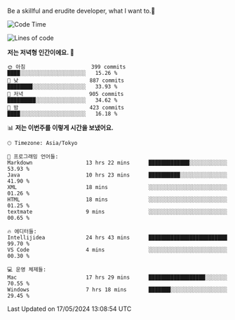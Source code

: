Be a skillful and erudite developer, what I want to.👶

<!--START_SECTION:waka-->
![Code Time](http://img.shields.io/badge/Code%20Time-811%20hrs%2039%20mins-blue)

![Lines of code](https://img.shields.io/badge/%EC%A0%80%EB%8A%94%20%EC%97%AC%ED%83%9C%EA%B9%8C%EC%A7%80%20-1.7%20million%20%EC%A4%84%EC%9D%98%20%EC%BD%94%EB%93%9C%EB%A5%BC%20%EC%9E%91%EC%84%B1%ED%96%88%EC%96%B4%EC%9A%94.-blue)

**저는 저녁형 인간이에요. 🦉** 

```text
🌞 아침                     399 commits         ████░░░░░░░░░░░░░░░░░░░░░   15.26 % 
🌆 낮　                     887 commits         ████████░░░░░░░░░░░░░░░░░   33.93 % 
🌃 저녁                     905 commits         █████████░░░░░░░░░░░░░░░░   34.62 % 
🌙 밤　                     423 commits         ████░░░░░░░░░░░░░░░░░░░░░   16.18 % 
```


📊 **저는 이번주를 이렇게 시간을 보냈어요.** 

```text
🕑︎ Timezone: Asia/Tokyo

💬 프로그래밍 언어들: 
Markdown                 13 hrs 22 mins      █████████████░░░░░░░░░░░░   53.93 % 
Java                     10 hrs 23 mins      ██████████░░░░░░░░░░░░░░░   41.90 % 
XML                      18 mins             ░░░░░░░░░░░░░░░░░░░░░░░░░   01.26 % 
HTML                     18 mins             ░░░░░░░░░░░░░░░░░░░░░░░░░   01.25 % 
textmate                 9 mins              ░░░░░░░░░░░░░░░░░░░░░░░░░   00.65 % 

🔥 에디터들: 
Intellijidea             24 hrs 43 mins      █████████████████████████   99.70 % 
VS Code                  4 mins              ░░░░░░░░░░░░░░░░░░░░░░░░░   00.30 % 

💻 운영 체제들: 
Mac                      17 hrs 29 mins      ██████████████████░░░░░░░   70.55 % 
Windows                  7 hrs 18 mins       ███████░░░░░░░░░░░░░░░░░░   29.45 % 
```


 Last Updated on 17/05/2024 13:08:54 UTC
<!--END_SECTION:waka-->
